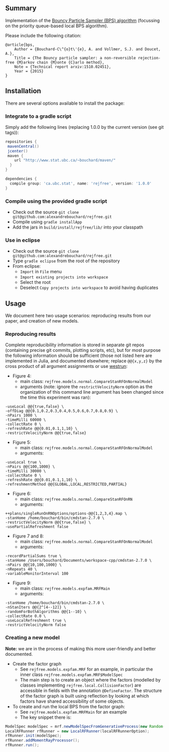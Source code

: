 Summary 
-------

Implementation of the [Bouncy Particle Sampler (BPS) algorithm](http://www.stat.ubc.ca/~bouchard/bps/) (focussing on the priority queue-based local BPS algorithm). 

Please include the following citation:

```
@article{bps,
	Author = {Bouchard-C\^{o}t\'{e}, A. and Vollmer, S.J. and Doucet, A.},
	Title = {The Bouncy particle sampler: a non-reversible rejection-free {M}arkov chain {M}onte {C}arlo method},
	Note = {Technical report arxiv:1510.02451},
	Year = {2015}
}
```


Installation
------------

There are several options available to install the package:

### Integrate to a gradle script

Simply add the following lines (replacing 1.0.0 by the current version (see git tags)):

```groovy
repositories {
 mavenCentral()
 jcenter()
 maven {
    url "http://www.stat.ubc.ca/~bouchard/maven/"
  }
}

dependencies {
  compile group: 'ca.ubc.stat', name: 'rejfree', version: '1.0.0'
}
```

### Compile using the provided gradle script

- Check out the source ``git clone git@github.com:alexandrebouchard/rejfree.git``
- Compile using ``gradle installApp``
- Add the jars in ``build/install/rejfree/lib/`` into your classpath

### Use in eclipse

- Check out the source ``git clone git@github.com:alexandrebouchard/rejfree.git``
- Type ``gradle eclipse`` from the root of the repository
- From eclipse:
  - ``Import`` in ``File`` menu
  - ``Import existing projects into workspace``
  - Select the root
  - Deselect ``Copy projects into workspace`` to avoid having duplicates
  

Usage
-----

We document here two usage scenarios: reproducing results from our paper, and creation of new models.


### Reproducing results

Complete reproducibility information is stored in separate git repos (containing precise git commits, plotting scripts, etc), but for most purpose the following information should be sufficient (those not listed here are implemented in Julia, and documented elsewhere; replace ``@@{x,y,z}`` by the cross product of all argument assignments or use [westrun](https://github.com/alexandrebouchard/westrun):

- Figure 4: 
    - main class: ``rejfree.models.normal.CompareStanRFOnNormalModel``
    - arguments (note: ignore the ``restrictVelocityNorm`` option as 
      the organization of this command line argument has been changed 
      since the time this experiment was ran):
    
```
-useLocal @@{true,false} \
-offDiag @@{0.1,0.2,0.3,0.4,0.5,0.6,0.7,0.8,0.9} \
-nPairs 1000 \
-timeMilli 60000 \
-collectRate 0 \
-refreshRate @@{0.01,0.1,1,10} \
-restrictVelocityNorm @@{true,false}
```

- Figure 5:
    - main class: ``rejfree.models.normal.CompareStanRFOnNormalModel``
    - arguments:

```
-useLocal true \
-nPairs @@{100,1000} \
-timeMilli 30000 \
-collectRate 0 \
-refreshRate @@{0.01,0.1,1,10} \
-refreshmentMethod @@{GLOBAL,LOCAL,RESTRICTED,PARTIAL}
```

- Figure 6:
    - main class: ``rejfree.models.normal.CompareStanRFOnRN``
    - arguments:

```
++plans/singleRunOnRNOptions/options-@@{1,2,3,4}.map \
-stanHome /home/bouchard/bin/cmdstan-2.7.0 \
-restrictVelocityNorm @@{true,false} \
-usePartialRefreshment false
```

- Figure 7 and 8:
    - main class: ``rejfree.models.normal.CompareStanRFOnNormalModel``
    - arguments:

```
-recordPartialSums true \
-stanHome /Users/bouchard/Documents/workspace-cpp/cmdstan-2.7.0 \
-nPairs @@{10,100,1000} \
-nRepeats 40 \
-variableMonitorInterval 100
```

- Figure 9:
    - main class: ``rejfree.models.expfam.MRFMain``
    - arguments:

```
-stanHome /home/bouchard/bin/cmdstan-2.7.0 \
-nStanIters @@{2^[4--12]} \
-randomForBothAlgorithms @@{1--10} \
-collectRate 0.0 \
-useLocalRefreshment true \
-restrictVelocityNorm false
```

### Creating a new model

**Note:** we are in the process of making this more user-friendly and better documented.

- Create the factor graph
    - See ``rejfree.models.expfam.MRF`` for an example, in particular the inner class ``rejfree.models.expfam.MRF$ModelSpec``
    - The main step is to create an object where the factors (modelled by classes implementing ``rejfree.local.CollisionFactor``) are accessible in fields with the annotation ``@DefineFactor``. The structure of the factor graph is built using reflection by looking at which factors have shared accessibility of some objects. 
- To create and run the local BPS from the factor graph:
    - See ``rejfree.models.expfam.MRFMain`` for an example
    - The key snippet there is:
    
```java
ModelSpec modelSpec = mrf.newModelSpecFromGenerativeProcess(new Random(generateRandom));
LocalRFRunner rfRunner = new LocalRFRunner(localRFRunnerOption);
rfRunner.init(modelSpec);
rfRunner.addMomentRayProcessor();
rfRunner.run();
```
